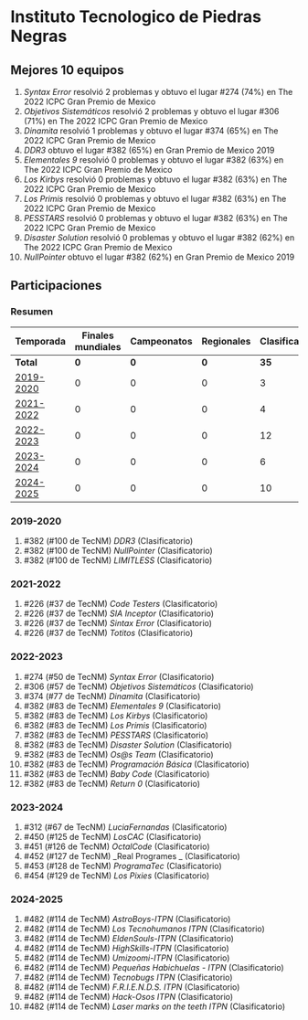 # Instituto Tecnologico de Piedras Negras

## Mejores 10 equipos

1. _Syntax Error_ resolvió 2 problemas y obtuvo el lugar #274 (74%) en The 2022 ICPC Gran Premio de Mexico
1. _Objetivos Sistemáticos_ resolvió 2 problemas y obtuvo el lugar #306 (71%) en The 2022 ICPC Gran Premio de Mexico
1. _Dinamita_ resolvió 1 problemas y obtuvo el lugar #374 (65%) en The 2022 ICPC Gran Premio de Mexico
1. _DDR3_ obtuvo el lugar #382 (65%) en Gran Premio de Mexico 2019
1. _Elementales 9_ resolvió 0 problemas y obtuvo el lugar #382 (63%) en The 2022 ICPC Gran Premio de Mexico
1. _Los Kirbys_ resolvió 0 problemas y obtuvo el lugar #382 (63%) en The 2022 ICPC Gran Premio de Mexico
1. _Los Primis_ resolvió 0 problemas y obtuvo el lugar #382 (63%) en The 2022 ICPC Gran Premio de Mexico
1. _PESSTARS_ resolvió 0 problemas y obtuvo el lugar #382 (63%) en The 2022 ICPC Gran Premio de Mexico
1. _Disaster Solution_ resolvió 0 problemas y obtuvo el lugar #382 (62%) en The 2022 ICPC Gran Premio de Mexico
1. _NullPointer_ obtuvo el lugar #382 (62%) en Gran Premio de Mexico 2019

## Participaciones

### Resumen

| Temporada | Finales mundiales | Campeonatos | Regionales | Clasificatorios | Equipos |
| --- | --- | --- | --- | --- | --- |
| **Total** | **0** | **0** | **0** | **35** | **35** |
| [2019-2020](#2019-2020) | 0 | 0 | 0 | 3 | 3 |
| [2021-2022](#2021-2022) | 0 | 0 | 0 | 4 | 4 |
| [2022-2023](#2022-2023) | 0 | 0 | 0 | 12 | 12 |
| [2023-2024](#2023-2024) | 0 | 0 | 0 | 6 | 6 |
| [2024-2025](#2024-2025) | 0 | 0 | 0 | 10 | 10 |

### 2019-2020

1. #382 (#100 de TecNM) _DDR3_ (Clasificatorio)
1. #382 (#100 de TecNM) _NullPointer_ (Clasificatorio)
1. #382 (#100 de TecNM) _LIMITLESS_ (Clasificatorio)

### 2021-2022

1. #226 (#37 de TecNM) _Code Testers_ (Clasificatorio)
1. #226 (#37 de TecNM) _SIA Inceptor_ (Clasificatorio)
1. #226 (#37 de TecNM) _Sintax Error_ (Clasificatorio)
1. #226 (#37 de TecNM) _Totitos_ (Clasificatorio)

### 2022-2023

1. #274 (#50 de TecNM) _Syntax Error_ (Clasificatorio)
1. #306 (#57 de TecNM) _Objetivos Sistemáticos_ (Clasificatorio)
1. #374 (#77 de TecNM) _Dinamita_ (Clasificatorio)
1. #382 (#83 de TecNM) _Elementales 9_ (Clasificatorio)
1. #382 (#83 de TecNM) _Los Kirbys_ (Clasificatorio)
1. #382 (#83 de TecNM) _Los Primis_ (Clasificatorio)
1. #382 (#83 de TecNM) _PESSTARS_ (Clasificatorio)
1. #382 (#83 de TecNM) _Disaster Solution_ (Clasificatorio)
1. #382 (#83 de TecNM) _Os@s Team_ (Clasificatorio)
1. #382 (#83 de TecNM) _Programación Básica_ (Clasificatorio)
1. #382 (#83 de TecNM) _Baby Code_ (Clasificatorio)
1. #382 (#83 de TecNM) _Return  0_ (Clasificatorio)

### 2023-2024

1. #312 (#67 de TecNM) _LuciaFernandas_ (Clasificatorio)
1. #450 (#125 de TecNM) _LosCAC_ (Clasificatorio)
1. #451 (#126 de TecNM) _OctalCode_ (Clasificatorio)
1. #452 (#127 de TecNM) _Real Programes _ (Clasificatorio)
1. #453 (#128 de TecNM) _ProgramaTec_ (Clasificatorio)
1. #454 (#129 de TecNM) _Los Pixies_ (Clasificatorio)

### 2024-2025

1. #482 (#114 de TecNM) _AstroBoys-ITPN_ (Clasificatorio)
1. #482 (#114 de TecNM) _Los Tecnohumanos ITPN_ (Clasificatorio)
1. #482 (#114 de TecNM) _EldenSouls-ITPN_ (Clasificatorio)
1. #482 (#114 de TecNM) _HighSkills-ITPN_ (Clasificatorio)
1. #482 (#114 de TecNM) _Umizoomi-ITPN_ (Clasificatorio)
1. #482 (#114 de TecNM) _Pequeñas Habichuelas - ITPN_ (Clasificatorio)
1. #482 (#114 de TecNM) _Tecnobugs ITPN_ (Clasificatorio)
1. #482 (#114 de TecNM) _F.R.I.E.N.D.S. ITPN_ (Clasificatorio)
1. #482 (#114 de TecNM) _Hack-Osos ITPN_ (Clasificatorio)
1. #482 (#114 de TecNM) _Laser marks on the teeth ITPN_ (Clasificatorio)



